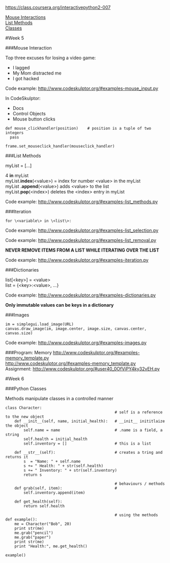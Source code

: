 https://class.coursera.org/interactivepython2-007  

[Mouse Interactions](#mouse-interaction-section)  
[List Methods](#list-methods-section)  
[Classes](#python-class-section)  

#Week 5
<div id='mouse-interaction-section'></div>
###Mouse Interaction

Top three excuses for losing a video game:
- I lagged
- My Mom distracted me
- I got hacked

Code example: http://www.codeskulptor.org/#examples-mouse_input.py  

In CodeSkulptor:  
- Docs
- Control Objects
- Mouse button clicks

```
def mouse_clickhandler(position)    # position is a tuple of two integers
  pass

frame.set_mouseclick_handler(mouseclick_handler)
```
<div id='list-methods-section'></div>
###List Methods

myList = [...]  

4 **in** myList  
myList.**index**(\<value\>) = index for number \<value\> in the myList  
myList .**append**(\<value\>)  adds \<value\> to the list  
myList.**pop**(\<index\>)  deletes the \<index\> entry in myList  

Code example: http://www.codeskulptor.org/#examples-list_methods.py  

###Iteration
```
for \<variable\> in \<list\>:
```
Code example: http://www.codeskulptor.org/#examples-list_selection.py  

Code example: http://www.codeskulptor.org/#examples-list_removal.py  

**NEVER REMOVE ITEMS FROM A LIST WHILE ITERATING OVER THE LIST**  

Code example: http://www.codeskulptor.org/#examples-iteration.py  

###Dictionaries

list[\<key\>] = \<value\>  
list = \{\<key\>:\<value\>, ...\}  

Code example: http://www.codeskulptor.org/#examples-dictionaries.py  

**Only immutable values can be keys in a dictionary**

###Images
```
im = simplegui.load_image(URL)
canvas.draw_image(im, image.center, image.size, canvas.center, canvas.size)
```

Code example: http://www.codeskulptor.org/#examples-images.py  

###Program: Memory
http://www.codeskulptor.org/#examples-memory_template.py  
http://www.codeskulptor.org/#examples-memory_template.py  
Assignment: http://www.codeskulptor.org/#user40_0OfViPY4ky32vEH.py  

#Week 6
<div id='python-class-section'></div>
###Python Classes

Methods manipulate classes in a controlled manner

```
class Character:
                                                # self is a reference to the new object
    def __init__(self, name, initial_health):   # __init__ inititlaize the object
        self.name = name                        # .name is a field, a string
        self.health = initial_health
        self.inventory = []                     # this is a list
        
    def __str__(self):                          # creates a tring and returns it
        s  = "Name: " + self.name
        s += " Health: " + str(self.health)
        s += " Inventory: " + str(self.inventory)
        return s
    
                                                # behaviours / methods
    def grab(self, item):                       # 
        self.inventory.append(item)
        
    def get_health(self):
        return self.health
    
                                                # using the methods
def example():
    me = Character("Bob", 20)
    print str(me)
    me.grab("pencil")
    me.grab("paper")
    print str(me)
    print "Health:", me.get_health()
    
example()
```
  

